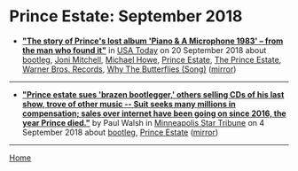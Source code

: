 # Prince Estate: September 2018

 - [**"The story of Prince's lost album 'Piano & A Microphone 1983' – from the man who found it"**](https://eu.usatoday.com/story/life/music/2018/09/18/prince-basement-tape-piano-microphone-1983/1346752002/) in [USA Today](https://usatoday.com/) on 20 September 2018 about [bootleg](../../topics/bootleg/index.md), [Joni Mitchell](../../topics/joni-mitchell/index.md), [Michael Howe](../../topics/michael-howe/index.md), [Prince Estate](../../topics/prince-estate/index.md), [The Prince Estate](../../topics/the-prince-estate/index.md), [Warner Bros. Records](../../topics/warner-bros-records/index.md), [Why The Butterflies (Song)](../../topics/song/why-the-butterflies/index.md) ([mirror](https://web.archive.org/web/*/https://eu.usatoday.com/story/life/music/2018/09/18/prince-basement-tape-piano-microphone-1983/1346752002/))

----

 - [**"Prince estate sues 'brazen bootlegger,' others selling CDs of his last show, trove of other music -- Suit seeks many millions in compensation; sales over internet have been going on since 2016, the year Prince died."**](http://www.startribune.com/prince-estate-sues-brazen-bootlegger-others-selling-cds-of-his-last-show-trove-of-other-music/492422931/) by Paul Walsh in [Minneapolis Star Tribune](http://www.startribune.com/) on 4 September 2018 about [bootleg](../../topics/bootleg/index.md), [Prince Estate](../../topics/prince-estate/index.md) ([mirror](https://web.archive.org/web/*/http://www.startribune.com/prince-estate-sues-brazen-bootlegger-others-selling-cds-of-his-last-show-trove-of-other-music/492422931/))

----

[Home](./)
